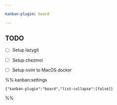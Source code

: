 ```yaml
---

kanban-plugin: board

---
```


## TODO

- [ ] Setup lazygit
- [ ] Setup chezmoi
- [ ] Setup nvim to MacOS docker




%% kanban:settings
```
{"kanban-plugin":"board","list-collapse":[false]}
```
%%